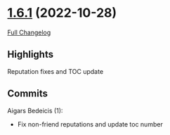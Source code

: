 # [1.6.1](https://github.com/sragia/Exlist/tree/1.6.1) (2022-10-28)

[Full Changelog](https://github.com/sragia/Exlist/compare/1.6.0...1.6.1)

## Highlights

 Reputation fixes and TOC update 

## Commits

Aigars Bedeicis (1):

- Fix non-friend reputations and update toc number

